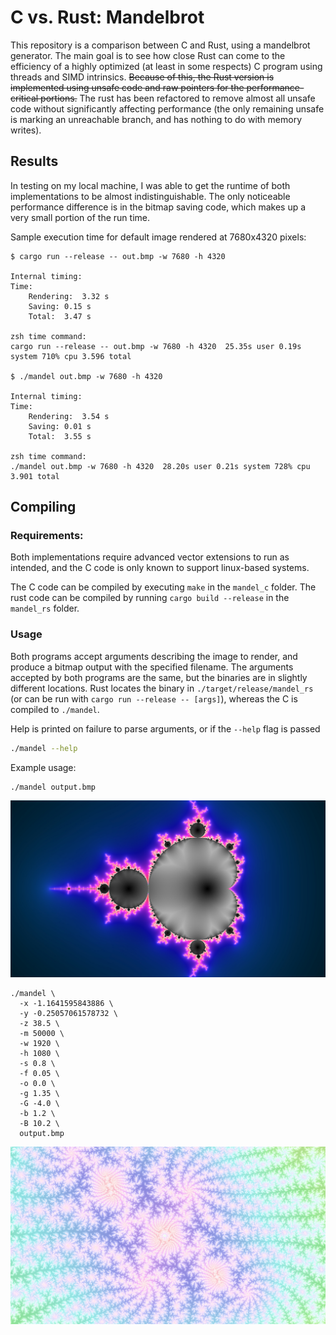# C vs. Rust: Mandelbrot

This repository is a comparison between C and Rust, using a mandelbrot generator. The main goal is to see how close Rust can come to the efficiency of a highly optimized (at least in some respects) C program using threads and SIMD intrinsics. ~~Because of this, the Rust version is implemented using unsafe code and raw pointers for the performance-critical portions.~~ The rust has been refactored to remove almost all unsafe code without significantly affecting performance (the only remaining unsafe is marking an unreachable branch, and has nothing to do with memory writes). 

## Results

In testing on my local machine, I was able to get the runtime of both implementations to be almost indistinguishable. The only noticeable performance difference is in the bitmap saving code, which makes up a very small portion of the run time.

Sample execution time for default image rendered at 7680x4320 pixels:

```
$ cargo run --release -- out.bmp -w 7680 -h 4320

Internal timing:
Time:
    Rendering:	3.32 s
    Saving:	0.15 s
    Total:	3.47 s

zsh time command:
cargo run --release -- out.bmp -w 7680 -h 4320  25.35s user 0.19s system 710% cpu 3.596 total

$ ./mandel out.bmp -w 7680 -h 4320 

Internal timing:
Time:
    Rendering:	3.54 s
    Saving:	0.01 s
    Total:	3.55 s

zsh time command:
./mandel out.bmp -w 7680 -h 4320  28.20s user 0.21s system 728% cpu 3.901 total
```

## Compiling

### Requirements:

Both implementations require advanced vector extensions to run as intended, and the C code is only known to support linux-based systems.

The C code can be compiled by executing `make` in the `mandel_c` folder. The rust code can be compiled by running `cargo build --release` in the `mandel_rs` folder.

### Usage

Both programs accept arguments describing the image to render, and produce a bitmap output with the specified filename. The arguments accepted by both programs are the same, but the binaries are in slightly different locations. Rust locates the binary in `./target/release/mandel_rs` (or can be run with `cargo run --release -- [args]`), whereas the C is compiled to `./mandel`.

Help is printed on failure to parse arguments, or if the `--help` flag is passed

```sh
./mandel --help
```

Example usage:

```
./mandel output.bmp
```

![A simple example](simple_example.jpg)

```
./mandel \
  -x -1.1641595843886 \
  -y -0.25057061578732 \
  -z 38.5 \
  -m 50000 \
  -w 1920 \
  -h 1080 \
  -s 0.8 \
  -f 0.05 \
  -o 0.0 \
  -g 1.35 \
  -G -4.0 \
  -b 1.2 \
  -B 10.2 \
  output.bmp
```

![A complex example](complex_example.jpg)

